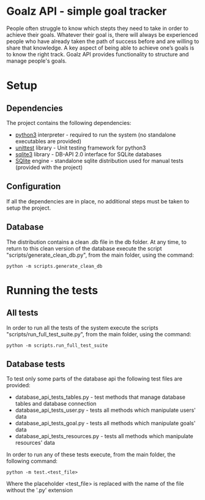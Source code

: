 Goalz API - simple goal tracker
===============================

People often struggle to know which stepts they need to take in order to 
achieve their goals. Whatever their goal is, there will always be 
experienced people who have already taken the path of success before and 
are willing to share that knowledge. A key aspect of being able to achieve 
one’s goals is to know the right track. Goalz API provides functionality to 
structure and manage people's goals.

Setup
=====

Dependencies
------------
The project contains the following dependencies:
* [python3](https://docs.python.org/3/) interpreter - required to run the system (no standalone executables are provided)
* [unittest](https://docs.python.org/3/library/unittest.html) library - Unit testing framework for python3 
* [sqlite3](https://docs.python.org/3.6/library/sqlite3.html) library - DB-API 2.0 interface for SQLite databases
* [SQlite](https://www.sqlite.org/index.html) engine - standalone sqlite distribution used for manual tests (provided with the project)
	
Configuration
-------------
If all the dependencies are in place, no additional steps must be taken to setup the project.

Database
--------
The distribution contains a clean .db file in the db folder. At any time, to return to this clean version of the database 
execute the script "scripts/generate_clean_db.py", from the main folder, using the command:

```
python -m scripts.generate_clean_db
```

Running the tests
=================

All tests
-------------

In order to run all the tests of the system execute the scripts "scripts/run_full_test_suite.py", from the main
folder, using the command:

```
python -m scripts.run_full_test_suite
```

Database tests
-------------

To test only some parts of the database api the following test files are provided:
* database_api_tests_tables.py - test methods that manage database tables and database connection
* database_api_tests_user.py - tests all methods which manipulate users' data
* database_api_tests_goal.py - tests all methods which manipulate goals' data
* database_api_tests_resources.py - tests all methods which manipulate resources' data

In order to run any of these tests execute, from the main folder, the following command:

```
python -m test.<test_file>
```
	
Where the placeholder <test_file> is replaced with the name of the file without the '.py' extension
